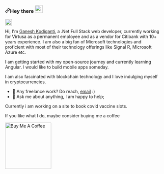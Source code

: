 <article class="markdown-body entry-content container-lg f5" itemprop="text"><h3><a id="user-content-hey-there-" class="anchor" aria-hidden="true" href="#hey-there-"><svg class="octicon octicon-link" viewBox="0 0 16 16" version="1.1" width="16" height="16" aria-hidden="true"><path fill-rule="evenodd" d="M7.775 3.275a.75.75 0 001.06 1.06l1.25-1.25a2 2 0 112.83 2.83l-2.5 2.5a2 2 0 01-2.83 0 .75.75 0 00-1.06 1.06 3.5 3.5 0 004.95 0l2.5-2.5a3.5 3.5 0 00-4.95-4.95l-1.25 1.25zm-4.69 9.64a2 2 0 010-2.83l2.5-2.5a2 2 0 012.83 0 .75.75 0 001.06-1.06 3.5 3.5 0 00-4.95 0l-2.5 2.5a3.5 3.5 0 004.95 4.95l1.25-1.25a.75.75 0 00-1.06-1.06l-1.25 1.25a2 2 0 01-2.83 0z"></path></svg></a>Hey there <a target="_blank" rel="noopener noreferrer" href="https://camo.githubusercontent.com/e8e7b06ecf583bc040eb60e44eb5b8e0ecc5421320a92929ce21522dbc34c891/68747470733a2f2f6d656469612e67697068792e636f6d2f6d656469612f6876524a434c467a6361737252346961377a2f67697068792e676966"><img src="https://camo.githubusercontent.com/e8e7b06ecf583bc040eb60e44eb5b8e0ecc5421320a92929ce21522dbc34c891/68747470733a2f2f6d656469612e67697068792e636f6d2f6d656469612f6876524a434c467a6361737252346961377a2f67697068792e676966" width="25px" data-canonical-src="https://media.giphy.com/media/hvRJCLFzcasrR4ia7z/giphy.gif" style="max-width:100%;"></a></h3>

<a href="https://twitter.com/ganeshksp"  target="_blank" rel="nofollow">
  <img align="left" alt="Ganesh Kodiganti | Twitter" width="22px" src="https://raw.githubusercontent.com/peterthehan/peterthehan/master/assets/twitter.svg" style="max-width:100%;">
</a>
<br>
<p>
            Hi, I'm <a href="https://www.ganeshkodiganti.com/"  target="_blank" rel="nofollow">Ganesh Kodiganti</a>, a .Net Full Stack web developer, currently working for Virtusa as a permanent employee
            and as a vendor for Citibank with 10+ years experience. I am also a big fan of Microsoft technologies and proficient with most of their technology offerings like Signal R,
            Microsoft Azure etc.
        </p>
        <p> I am getting started with my open-source journey and currently learning Angular. I would like to build mobile apps someday.</p>
        <p> I am also fascinated with blockchain technology and I love indulging myself in cryptocurrencies. </p>
        
<ul>
<li><g-emoji class="g-emoji" alias="briefcase" fallback-src="https://github.githubassets.com/images/icons/emoji/unicode/1f4bc.png">💼</g-emoji> Any freelance work? Do reach, <a href="mailto:ganeshksp@outlook.com">email</a> :)</li>
<li><g-emoji class="g-emoji" alias="speech_balloon" fallback-src="https://github.githubassets.com/images/icons/emoji/unicode/1f4ac.png">💬</g-emoji> Ask me about anything, I am happy to help;</li>
</ul>

<p>
  Currently i am working on a site to book covid vaccine slots. 
</p>
<p>
</p>



<p>
  If you like what I do, maybe consider buying me a coffee 
</p>
<p><a  href="https://www.buymeacoffee.com/ganeshksp"  target="_blank" rel="nofollow"><img src="https://camo.githubusercontent.com/45ce6667a35b63fd6a1ba6978d030a7f52ff5b1b262c5c8aa3ece29afc469ac8/68747470733a2f2f63646e2e6275796d6561636f666665652e636f6d2f627574746f6e732f76322f64656661756c742d7265642e706e67" alt="Buy Me A Coffee" width="150" data-canonical-src="https://cdn.buymeacoffee.com/buttons/v2/default-red.png" style="max-width:100%;"></a></p>


<p>
</p>


<p align="center"> 
</p>

</article>
